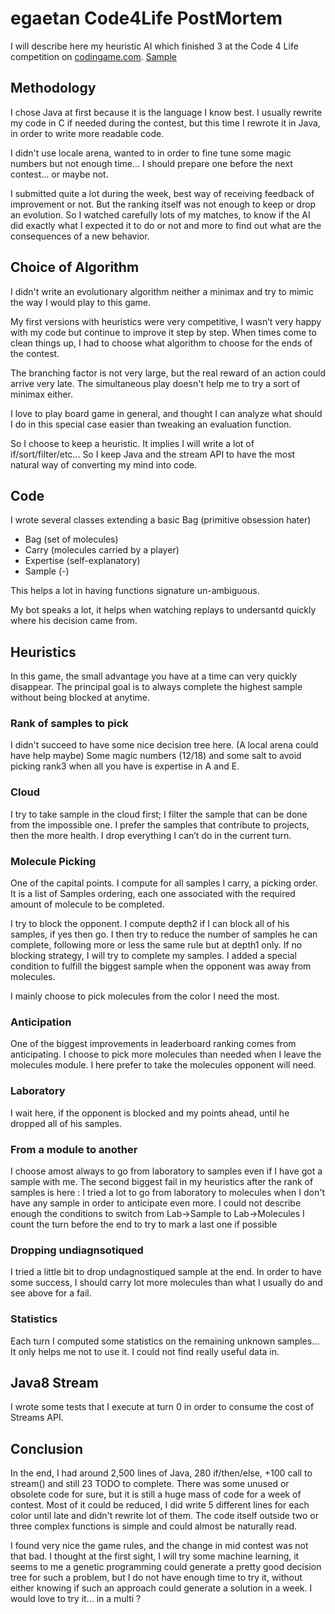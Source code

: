 # egaetan Code4Life PostMortem

I will describe here my heuristic AI which finished 3 at the Code 4 Life competition on [codingame.com](https://www.codingame.com/home).
[Sample](https://www.codingame.com/replay/228368051?utm_source=twitter&utm_medium=replay&utm_content=1341520-228368051&utm_campaign=Share%20options)

## Methodology
I chose Java at first because it is the language I know best. I usually rewrite my code in C if needed during the contest, but this time I rewrote it in Java, in order to write more readable code.

I didn't use locale arena, wanted to in order to fine tune some magic numbers but not enough time... I should prepare one before the next contest... or maybe not.

I submitted quite a lot during the week, best way of receiving feedback of improvement or not. But the ranking itself was not enough to keep or drop an evolution. So I watched carefully lots of my matches, to know if the AI did exactly what I expected it to do or not and more to find out what are the consequences of a new behavior.


## Choice of Algorithm
I didn't write an evolutionary algorithm neither a minimax and try to mimic the way I would play to this game.

My first versions with heuristics were very competitive, I wasn’t very happy with my code but continue to improve it step by step.
When times come to clean things up, I had to choose what algorithm to choose for the ends of the contest. 

The branching factor is not very large, but the real reward of an action could arrive very late. The simultaneous play doesn't help me to try a sort of minimax either. 

I love to play board game in general, and thought I can analyze what should I do in this special case easier than tweaking an evaluation function.

So I choose to keep a heuristic. It implies I will write a lot of if/sort/filter/etc... So I keep Java and the stream API to have the most natural way of converting my mind into code.

## Code

I wrote several classes extending a basic Bag (primitive obsession hater)
* Bag (set of molecules)
* Carry (molecules carried by a player)
* Expertise (self-explanatory)
* Sample (-)

This helps a lot in having functions signature un-ambiguous.

My bot speaks a lot, it helps when watching replays to undersantd quickly where his decision came from.

## Heuristics

In this game, the small advantage you have at a time can very quickly disappear. The principal goal is to always complete the highest sample without being blocked at anytime.

### Rank of samples to pick
I didn't succeed to have some nice decision tree here. (A local arena could have help maybe)
Some magic numbers (12/18) and some salt to avoid picking rank3 when all you have is expertise in A and E.


### Cloud
I try to take sample in the cloud first; I filter the sample that can be done from the impossible one.
I prefer the samples that contribute to projects, then the more health.
I drop everything I can’t do in the current turn.


### Molecule Picking
One of the capital points.
I compute for all samples I carry, a picking order. It is a list of Samples ordering, each one associated with the required amount of molecule to be completed.

I try to block the opponent. I compute depth2 if I can block all of his samples, if yes then go.
I then try to reduce the number of samples he can complete, following more or less the same rule but at depth1 only.
If no blocking strategy, I will try to complete my samples. 
I added a special condition to fulfill the biggest sample when the opponent was away from molecules.

I mainly choose to pick molecules from the color I need the most.

### Anticipation
One of the biggest improvements in leaderboard ranking comes from anticipating. 
I choose to pick more molecules than needed when I leave the molecules module.
I here prefer to take the molecules opponent will need.


### Laboratory
I wait here, if the opponent is blocked and my points ahead, until he dropped all of his samples.

### From a module to another
I choose amost always to go from laboratory to samples even if I have got a sample with me.
The second biggest fail in my heuristics after the rank of samples is here :
I tried a lot to go from laboratory to molecules when I don't have any sample in order to anticipate even more.
I could not describe enough the conditions to switch from Lab->Sample to Lab->Molecules
I count the turn before the end to try to mark a last one if possible

### Dropping undiagnsotiqued
I tried a little bit to drop undagnostiqued sample at the end. In order to have some success, I should carry lot more molecules than what I usually do and see above for a fail.


### Statistics
Each turn I computed some statistics on the remaining unknown samples... 
It only helps me not to use it. I could not find really useful data in.

## Java8 Stream
I wrote some tests that I execute at turn 0 in order to consume the cost of Streams API.


## Conclusion

In the end, I had around 2,500 lines of Java, 280 if/then/else, +100 call to stream() and still 23 TODO to complete. There was some unused or obsolete code for sure, but it is still a huge mass of code for a week of contest. Most of it could be reduced, I did write 5 different lines for each color until late and didn't rewrite lot of them. The code itself outside two or three complex functions is simple and could almost be naturally read.

I found very nice the game rules, and the change in mid contest was not that bad. 
I thought at the first sight, I will try some machine learning, it seems to me a genetic programming could generate a pretty good decision tree for such a problem, but I do not have enough time to try it, without either knowing if such an approach could generate a solution in a week. I would love to try it... in a multi ?
